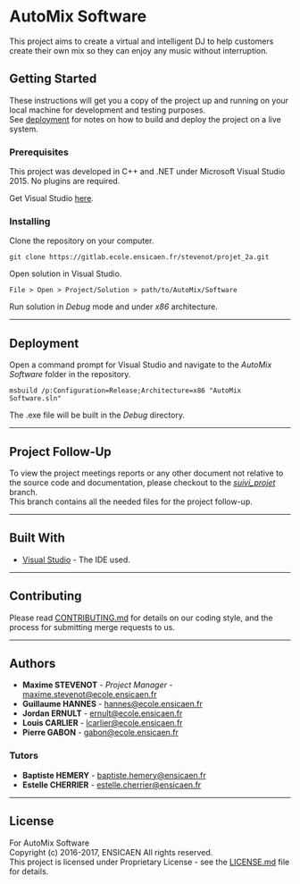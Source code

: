# AutoMix Software

This project aims to create a virtual and intelligent DJ to help customers create their own mix so they can enjoy any music without interruption.

## Getting Started

These instructions will get you a copy of the project up and running on your local machine for development and testing purposes.  
See [deployment](#deployment) for notes on how to build and deploy the project on a live system.

### Prerequisites

This project was developed in C++ and .NET under Microsoft Visual Studio 2015. No plugins are required.

Get Visual Studio [here](https://www.visualstudio.com/downloads/).

### Installing

Clone the repository on your computer.

```
git clone https://gitlab.ecole.ensicaen.fr/stevenot/projet_2a.git
```

Open solution in Visual Studio.

```
File > Open > Project/Solution > path/to/AutoMix/Software
```

Run solution in *Debug* mode and under *x86* architecture.

----------

## Deployment

Open a command prompt for Visual Studio and navigate to the *AutoMix Software* folder in the repository.
```
msbuild /p:Configuration=Release;Architecture=x86 "AutoMix Software.sln"
```
The .exe file will be built in the *Debug* directory.

----------

## Project Follow-Up

To view the project meetings reports or any other document not relative to the source code and documentation, please checkout to the *[suivi_projet](../tree/suivi_projet/Suivi%20de%20projet)* branch.  
This branch contains all the needed files for the project follow-up.

----------

## Built With

 - [Visual Studio](https://www.visualstudio.com/) - The IDE used.

----------

## Contributing

Please read [CONTRIBUTING.md](CONTRIBUTING.md) for details on our coding style, and the process for submitting merge requests to us.

----------

## Authors

 - **Maxime STEVENOT** - *Project Manager* - <maxime.stevenot@ecole.ensicaen.fr>
 - **Guillaume HANNES** - <hannes@ecole.ensicaen.fr>
 - **Jordan ERNULT** - <ernult@ecole.ensicaen.fr>
 - **Louis CARLIER** - <lcarlier@ecole.ensicaen.fr>
 - **Pierre GABON** - <gabon@ecole.ensicaen.fr>

### Tutors

 - **Baptiste HEMERY** - <baptiste.hemery@ensicaen.fr>
 - **Estelle CHERRIER** - <estelle.cherrier@ensicaen.fr>

----------

## License

For AutoMix Software  
Copyright (c) 2016-2017, ENSICAEN All rights reserved.  
This project is licensed under Proprietary License - see the [LICENSE.md](LICENSE.md) file for details.